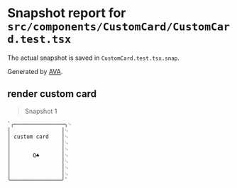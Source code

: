 # Snapshot report for `src/components/CustomCard/CustomCard.test.tsx`

The actual snapshot is saved in `CustomCard.test.tsx.snap`.

Generated by [AVA](https://avajs.dev).

## render custom card

> Snapshot 1

    `╭────────────────╮␊
    │                │␊
    │ custom card    │␊
    │                │␊
    │                │␊
    │       Q♣       │␊
    │                │␊
    │                │␊
    │                │␊
    ╰────────────────╯`
